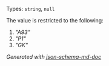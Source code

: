 Types: `string`, `null`

The value is restricted to the following: 

 1. _"A93"_
 2. _"P1"_
 3. _"GK"_

_Generated with [json-schema-md-doc](https://brianwendt.github.io/json-schema-md-doc/)_